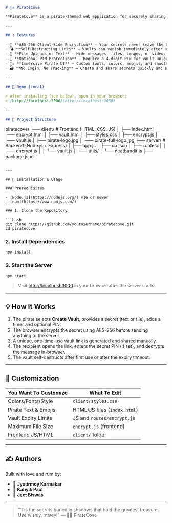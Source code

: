 

```markdown
# 🏴‍☠️ PirateCove

**PirateCove** is a pirate-themed web application for securely sharing encrypted secrets and self-destructing treasure vaults. With client-side AES-256 encryption, one-time access, PIN-locks, and a cyber-pirate flair, your secrets are buried deep until the right scallywag digs them up.

---

## ⚓ Features

- 🔐 **AES-256 Client-Side Encryption** — Your secrets never leave the browser unencrypted.
- 💣 **Self-Destructing Links** — Vaults can vanish immediately after use or after a configurable timer.
- 📁 **File Uploads or Text** — Hide messages, files, images, or videos (up to 10MB).
- 🧾 **Optional PIN Protection** — Require a 4-digit PIN for vault unlock.
- 🏴‍☠️ **Immersive Pirate UI** — Custom fonts, colors, emojis, and smooth animations.
- 🗃 **No Login, No Tracking** — Create and share secrets quickly and anonymously.

---

## 📸 Demo (Local)

> After installing (see below), open in your browser:  
> [http://localhost:3000](http://localhost:3000)

---

## 🌴 Project Structure

```

piratecove/
├── client/               # Frontend (HTML, CSS, JS)
│   ├── index.html
│   ├── encrypt.html
│   ├── vault.html
│   ├── styles.css
│   ├── encrypt.js
│   ├── vault.js
│   ├── pirate-logo.jpg
│   └── pirate-full-logo.jpg
├── server/               # Backend (Node.js + Express)
│   ├── app.js
│   ├── db.json
│   ├── routes/
│   │   ├── encrypt.js
│   │   └── vault.js
│   └── utils/
│       └── neatbandit.js
├── package.json

````

---

## 🚀 Installation & Usage

### Prerequisites

- [Node.js](https://nodejs.org/) v16 or newer  
- [npm](https://www.npmjs.com/)

### 1. Clone the Repository

```bash
git clone https://github.com/yourusername/piratecove.git
cd piratecove
````

### 2. Install Dependencies

```bash
npm install
```

### 3. Start the Server

```bash
npm start
```

> Visit [http://localhost:3000](http://localhost:3000) in your browser after the server starts.

---

## 💡 How It Works

1. The pirate selects **Create Vault**, provides a secret (text or file), adds a timer and optional PIN.
2. The browser encrypts the secret using AES-256 before sending anything to the server.
3. A unique, one-time-use vault link is generated and shared manually.
4. The recipient opens the link, enters the secret PIN (if set), and decrypts the message in-browser.
5. The vault self-destructs after first use or after the expiry timeout.

---

## 🔧 Customization

| You Want To Customize | What To Edit                 |
| --------------------- | ---------------------------- |
| Colors/Fonts/Style    | `client/styles.css`          |
| Pirate Text & Emojis  | HTML/JS files (`index.html`) |
| Vault Expiry Limits   | JS and `routes/encrypt.js`   |
| Maximum File Size     | `encrypt.js` (frontend)      |
| Frontend JS/HTML      | `client/` folder             |

---

## ✍️ Authors

Built with love and rum by:

* 🎩 **Jyotirmoy Karmakar**
* 🦜 **Kabyik Paul**
* 🔗 **Jeet Biswas**

---

> “‘Tis the secrets buried in shadows that hold the greatest treasure. Use wisely, matey!”
> — 🏴‍☠️ PirateCove


